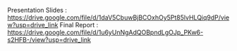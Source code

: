 Presentation Slides : https://drive.google.com/file/d/1daV5CbuwBjBCOxhOy5Pt85lvHLQiq9dP/view?usp=drive_link
Final Report : https://drive.google.com/file/d/1u6yUnNgAdQOBpndLgOJp_PKw6-s2HFB-/view?usp=drive_link
